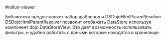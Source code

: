 #rollun-viewer

Библиотека предоставляет набор шаблонов и DSDojoHtmlParamResolver.
DSDojoHtmlParamResolver позволит отобажать DataStore используя компонент dojo DataStoreView.
Это дает возможность использовать фильтры, и удобно работать с даными которые находятся в хранилище.